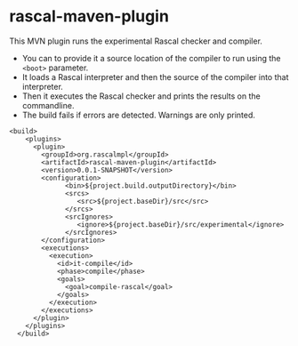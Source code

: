 # rascal-maven-plugin

This MVN plugin runs the experimental Rascal checker and compiler.

* You can to provide it a source location of the compiler to run using the `<boot>` parameter. 
* It loads a Rascal interpreter and then the source of the compiler into that interpreter.
* Then it executes the Rascal checker and prints the results on the commandline. 
* The build fails if errors are detected. Warnings are only printed.

```
<build>
    <plugins>
      <plugin>
        <groupId>org.rascalmpl</groupId>
        <artifactId>rascal-maven-plugin</artifactId>
        <version>0.0.1-SNAPSHOT</version>
        <configuration>
              <bin>${project.build.outputDirectory}</bin>
              <srcs>
                 <src>${project.baseDir}/src</src>
              </srcs>
              <srcIgnores>
                 <ignore>${project.baseDir}/src/experimental</ignore>
              </srcIgnores>
        </configuration>
        <executions>
          <execution>
            <id>it-compile</id>
            <phase>compile</phase>
            <goals>
              <goal>compile-rascal</goal>
            </goals>
          </execution>
        </executions>
      </plugin>
    </plugins>
  </build>
```
